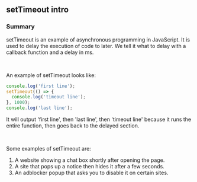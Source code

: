## setTimeout intro

### Summary
setTimeout is an example of asynchronous programming in JavaScript. It is used to delay the execution of code to later. We tell it what to delay with a callback function and a delay in ms.

</br>

An example of setTimeout looks like:
```js
console.log('first line');
setTimeout(() => {
  console.log('timeout line');
}, 1000);
console.log('last line');
```
It will output 'first line', then 'last line', then 'timeout line' because it runs the entire function, then goes back to the delayed section.

</br>

Some examples of setTimeout are: 
1. A website showing a chat box shortly after opening the page.
2. A site that pops up a notice then hides it after a few seconds.
3. An adblocker popup that asks you to disable it on certain sites.

